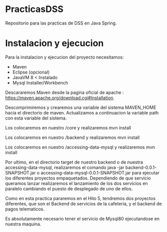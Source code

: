 # PracticasDSS
Repositorio para las practicas de DSS en Java Spring.

# Instalacion y ejecucion
Para la instalacion y ejecucion del proyecto necesitamos: 
  * Maven
  * Eclipse (opcional)
  * JavaVM 8 < Instalado
  * Mysql Installer/Workbench

Descararemos Maven desde la pagina oficial de apache : https://maven.apache.org/download.cgi#Installation.

Descomprimiremos y crearemos una variable del sistema MAVEN_HOME hacia el directorio de maven. Actualizamos a continuacion la variable path con esta variable del sistema. 

Los colocaremos en nuestro /core y realizaremos mvn install

Los colocaremos en nuestro /backend y realizaremos mvn install

Los colocaremos en nuestro /accessing-data-mysql y realizaremos mvn install

Por ultimo, en el directorio target de nuestro backend o de nuestra accessing-data-mysql, realizaremos el comando java -jar backend-0.0.1-SNAPSHOT.jar o accessing-data-mysql-0.0.1-SNAPSHOT.jar para ejecutar los diferentes proyectos empaquetados. Dependiendo de que servicio queramos lanzar realizaremos el lanzamiento de los dos servicios en paralelo cambiando el puesto de desplegado de uno de ellos.

Como en esta practica pararemos en el Hito 5, tendremos dos proyectos diferentes, que son el Backend de servicios de la cafeteria, y el backend de pagos telematicos.

Es absolutamente necesario tener el servicio de Mysql80 ejecutandose en nuestra maquina.
